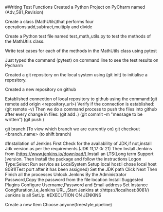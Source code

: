 #Writing Test Functions
Created a Python Project on PyCharm named (Adv_581_Revision)

Create a class (MathUtils)that performs four operations:add,subtract,multiply and divide

Create a Python test file named test_math_utils.py to test the methods of the MathUtils class.

Write test cases for each of the methods in the MathUtils class using pytest

Just typed the command (pytest) on command line to see the test results on Pycharm

Created a git repository on the local system using (git init) to initialise a repository.

Created a new repository on github 

Established connection of local repository to github using the command:(git remote add origin <repository_url>)
Verify if the connection is established:(git remote -v)
Then we do a command process to push the files into github after every change in files:
(git add .)
(git commit -m "message to be written")
(git push )

git branch (To view which branch we are currently on)
git checkout <branch_name> (to shift branch) 


#Installation of Jenkins
First Check for the availability of JDK,if not,install Jdk version as per the requirements.(JDK 11,17 0r 21)
Then Install Jenkins from (https://www.jenkins.io/download/),Install an LTS(Long term Support )version.
Then Install the package and follow the instructions
Logon Type:Select Run service as LocalSystem
Setup local host:I chose local host 8081(Test port after it has been assigned)
Set the JDK path
Click Next
Then Finish all the processes
Unlock Jenkins By the Administrator Password,Copy the password from the file location
Install Suggested Plugins
Configure Username,Password and Email address
Set Instance Congifuration,i.e,Jenkins URL ,Start Jenkins at :(https://localhost:8081/)
Jenkins is all SetUp.
#EXECUTION ON JENKINS

Create a new Item
Choose anyone(freestyle,pipeline) 
